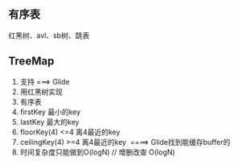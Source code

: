 ## 有序表
红黑树、avl、sb树、跳表
## TreeMap
1. 支持 ===> Glide
1. 用红黑树实现
1. 有序表
2. firstKey 最小的key
1. lastKey 最大的key
2. floorKey(4) <=4 离4最近的key
3. ceilingKey(4) >=4 离4最近的key  ====> Glide找到能缓存buffer的
1. 时间复杂度只能做到O(logN)
// 增删改查
O(logN)